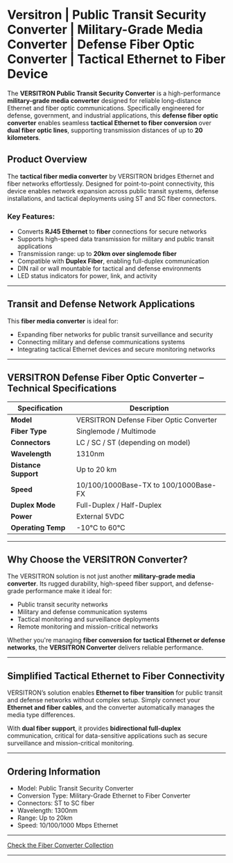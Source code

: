 # Versitron | Public Transit Security Converter | Military-Grade Media Converter | Defense Fiber Optic Converter | Tactical Ethernet to Fiber Device

The **VERSITRON Public Transit Security Converter** is a high-performance **military-grade media converter** designed for reliable long-distance Ethernet and fiber optic communications. Specifically engineered for defense, government, and industrial applications, this **defense fiber optic converter** enables seamless **tactical Ethernet to fiber conversion** over **dual fiber optic lines**, supporting transmission distances of up to **20 kilometers**.

## Product Overview

The **tactical fiber media converter** by VERSITRON bridges Ethernet and fiber networks effortlessly. Designed for point-to-point connectivity, this device enables network expansion across public transit systems, defense installations, and tactical deployments using ST and SC fiber connectors.

### Key Features:

- Converts **RJ45 Ethernet** to **fiber** connections for secure networks  
- Supports high-speed data transmission for military and public transit applications  
- Transmission range: up to **20km over singlemode fiber**  
- Compatible with **Duplex Fiber**, enabling full-duplex communication  
- DIN rail or wall mountable for tactical and defense environments  
- LED status indicators for power, link, and activity  

---

## Transit and Defense Network Applications

This **fiber media converter** is ideal for:

- Expanding fiber networks for public transit surveillance and security  
- Connecting military and defense communications systems  
- Integrating tactical Ethernet devices and secure monitoring networks  

---

## VERSITRON Defense Fiber Optic Converter – Technical Specifications

| Specification       | Description |
|---------------------|-------------|
| **Model**           | VERSITRON Defense Fiber Optic Converter |
| **Fiber Type**      | Singlemode / Multimode |
| **Connectors**      | LC / SC / ST (depending on model) |
| **Wavelength**      | 1310nm |
| **Distance Support**| Up to 20 km |
| **Speed**           | 10/100/1000Base-TX to 100/1000Base-FX |
| **Duplex Mode**     | Full-Duplex / Half-Duplex |
| **Power**           | External 5VDC |
| **Operating Temp**  | -10°C to 60°C |


---

## Why Choose the VERSITRON Converter?

The VERSITRON solution is not just another **military-grade media converter**. Its rugged durability, high-speed fiber support, and defense-grade performance make it ideal for:

- Public transit security networks  
- Military and defense communication systems  
- Tactical monitoring and surveillance deployments  
- Remote monitoring and mission-critical networks  

Whether you're managing **fiber conversion for tactical Ethernet or defense networks**, the **VERSITRON Converter** delivers reliable performance.

---

## Simplified Tactical Ethernet to Fiber Connectivity

VERSITRON’s solution enables **Ethernet to fiber transition** for public transit and defense networks without complex setup. Simply connect your **Ethernet and fiber cables**, and the converter automatically manages the media type differences.

With **dual fiber support**, it provides **bidirectional full-duplex** communication, critical for data-sensitive applications such as secure surveillance and mission-critical monitoring.

---

## Ordering Information

- Model: Public Transit Security Converter  
- Conversion Type: Military-Grade Ethernet to Fiber Converter  
- Connectors: ST to SC fiber  
- Wavelength: 1300nm  
- Range: Up to 20km  
- Speed: 10/100/1000 Mbps Ethernet  

---

[Check the Fiber Converter Collection](https://www.versitron.com/collections/fiber-optic-media-converters)

---
